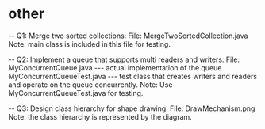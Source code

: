 # other
 
-- Q1: Merge two sorted collections:
File: MergeTwoSortedCollection.java
Note: main class is included in this file for testing.


-- Q2: Implement a queue that supports multi readers and writers:
File: 
MyConcurrentQueue.java      --- actual implementation of the queue
MyConcurrentQueueTest.java  --- test class that creates writers and readers and operate on the queue concurrently.
Note: Use MyConcurrentQueueTest.java for testing.


-- Q3: Design class hierarchy for shape drawing:
File: DrawMechanism.png
Note: the class hierarchy is represented by the diagram.
